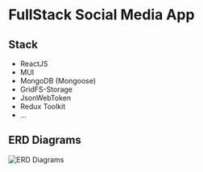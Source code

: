 # FullStack Social Media App

## Stack

- ReactJS
- MUI
- MongoDB (Mongoose)
- GridFS-Storage
- JsonWebToken
- Redux Toolkit
- ...

## ERD Diagrams

![ERD Diagrams](https://github.com/thairyo/social-mern/blob/master/server/document/ERD-Diagrams.png)
